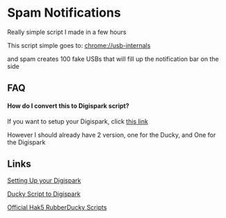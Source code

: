 # Spam Notifications

Really simple script I made in a few hours

This script simple goes to: [chrome://usb-internals](chrome://usb-internals)

and spam creates 100 fake USBs that will fill up the notification bar on the side
## FAQ

#### How do I convert this to Digispark script?

If you want to setup your Digispark, click [this link](https://www.youtube.com/watch?v=X6R8cveFz74)

However I should already have 2 version, one for the Ducky, and One for the Digispark
## Links
[Setting Up your Digispark](https://www.youtube.com/watch?v=X6R8cveFz74)

[Ducky Script to Digispark](https://duckify.huhn.me/)

[Official Hak5 RubberDucky Scripts](https://github.com/hak5/usbrubberducky-payloads)
